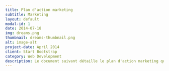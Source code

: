 ```yaml
---
title: Plan d'action marketing
subtitle: Marketing
layout: default
modal-id: 1
date: 2014-07-18
img: dreams.png
thumbnail: dreams-thumbnail.png
alt: image-alt
project-date: April 2014
client: Start Bootstrap
category: Web Development
description: Le document suivant détaille le plan d'action marketing que nous allons mettre en place pour le lancement de notre produit.
---
```

